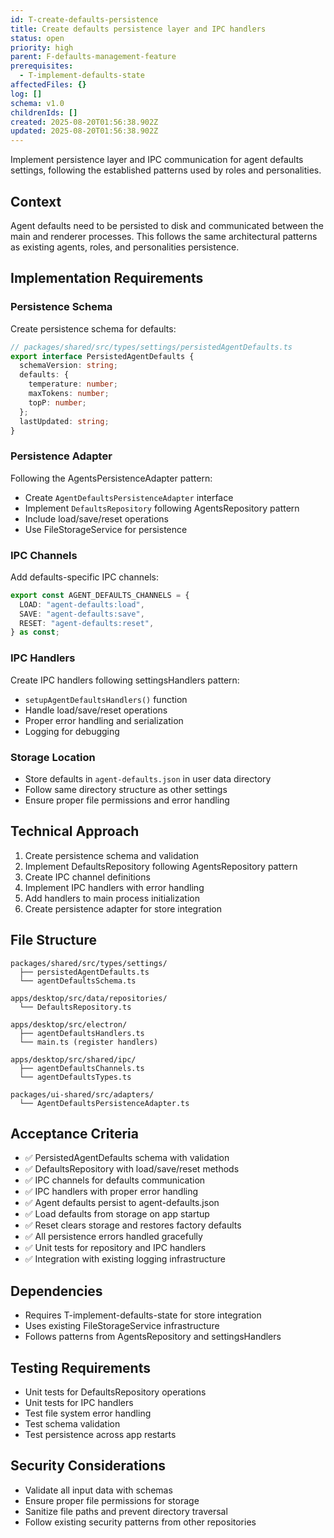 ```yaml
---
id: T-create-defaults-persistence
title: Create defaults persistence layer and IPC handlers
status: open
priority: high
parent: F-defaults-management-feature
prerequisites:
  - T-implement-defaults-state
affectedFiles: {}
log: []
schema: v1.0
childrenIds: []
created: 2025-08-20T01:56:38.902Z
updated: 2025-08-20T01:56:38.902Z
---
```


Implement persistence layer and IPC communication for agent defaults settings, following the established patterns used by roles and personalities.

## Context

Agent defaults need to be persisted to disk and communicated between the main and renderer processes. This follows the same architectural patterns as existing agents, roles, and personalities persistence.

## Implementation Requirements

### Persistence Schema

Create persistence schema for defaults:

```typescript
// packages/shared/src/types/settings/persistedAgentDefaults.ts
export interface PersistedAgentDefaults {
  schemaVersion: string;
  defaults: {
    temperature: number;
    maxTokens: number;
    topP: number;
  };
  lastUpdated: string;
}
```

### Persistence Adapter

Following the AgentsPersistenceAdapter pattern:

- Create `AgentDefaultsPersistenceAdapter` interface
- Implement `DefaultsRepository` following AgentsRepository pattern
- Include load/save/reset operations
- Use FileStorageService for persistence

### IPC Channels

Add defaults-specific IPC channels:

```typescript
export const AGENT_DEFAULTS_CHANNELS = {
  LOAD: "agent-defaults:load",
  SAVE: "agent-defaults:save",
  RESET: "agent-defaults:reset",
} as const;
```

### IPC Handlers

Create IPC handlers following settingsHandlers pattern:

- `setupAgentDefaultsHandlers()` function
- Handle load/save/reset operations
- Proper error handling and serialization
- Logging for debugging

### Storage Location

- Store defaults in `agent-defaults.json` in user data directory
- Follow same directory structure as other settings
- Ensure proper file permissions and error handling

## Technical Approach

1. Create persistence schema and validation
2. Implement DefaultsRepository following AgentsRepository pattern
3. Create IPC channel definitions
4. Implement IPC handlers with error handling
5. Add handlers to main process initialization
6. Create persistence adapter for store integration

## File Structure

```
packages/shared/src/types/settings/
  ├── persistedAgentDefaults.ts
  └── agentDefaultsSchema.ts

apps/desktop/src/data/repositories/
  └── DefaultsRepository.ts

apps/desktop/src/electron/
  ├── agentDefaultsHandlers.ts
  └── main.ts (register handlers)

apps/desktop/src/shared/ipc/
  ├── agentDefaultsChannels.ts
  └── agentDefaultsTypes.ts

packages/ui-shared/src/adapters/
  └── AgentDefaultsPersistenceAdapter.ts
```

## Acceptance Criteria

- ✅ PersistedAgentDefaults schema with validation
- ✅ DefaultsRepository with load/save/reset methods
- ✅ IPC channels for defaults communication
- ✅ IPC handlers with proper error handling
- ✅ Agent defaults persist to agent-defaults.json
- ✅ Load defaults from storage on app startup
- ✅ Reset clears storage and restores factory defaults
- ✅ All persistence errors handled gracefully
- ✅ Unit tests for repository and IPC handlers
- ✅ Integration with existing logging infrastructure

## Dependencies

- Requires T-implement-defaults-state for store integration
- Uses existing FileStorageService infrastructure
- Follows patterns from AgentsRepository and settingsHandlers

## Testing Requirements

- Unit tests for DefaultsRepository operations
- Unit tests for IPC handlers
- Test file system error handling
- Test schema validation
- Test persistence across app restarts

## Security Considerations

- Validate all input data with schemas
- Ensure proper file permissions for storage
- Sanitize file paths and prevent directory traversal
- Follow existing security patterns from other repositories
